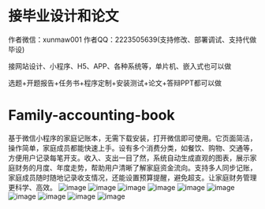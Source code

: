 # 接毕业设计和论文
作者微信：xunmaw001  作者QQ：2223505639(支持修改、部署调试、支持代做毕设)

接网站设计、小程序、H5、APP、各种系统等，单片机、嵌入式也可以做

选题+开题报告+任务书+程序定制+安装测试+论文+答辩PPT都可以做
# Family-accounting-book
基于微信小程序的家庭记账本，无需下载安装，打开微信即可使用。它页面简洁，操作简单，家庭成员都能快速上手。设有多个消费分类，如餐饮、购物、交通等，方便用户记录每笔开支。收入、支出一目了然，系统自动生成直观的图表，展示家庭财务的月度、年度走势，帮助用户清晰了解家庭资金流向。支持多人同步记账，家庭成员随时随地记录收支情况，还能设置预算提醒，避免超支。让家庭财务管理更科学、高效。
![image](https://github.com/user-attachments/assets/f702d948-3359-4282-a52e-9a4f1d8b9db1)
![image](https://github.com/user-attachments/assets/9ee7fd6d-29f5-444d-9424-fa84232f24cd)
![image](https://github.com/user-attachments/assets/c068012b-48b1-42a1-8e1f-64c44b436cd6)
![image](https://github.com/user-attachments/assets/17b27d4d-e392-4c94-ad28-404c4f8f871a)
![image](https://github.com/user-attachments/assets/31340763-4d5a-4f55-b06f-cd153a4f8d21)
![image](https://github.com/user-attachments/assets/54d90f2e-958d-4c04-844c-9f8654629253)
![image](https://github.com/user-attachments/assets/54ffa892-ace3-4bd8-b5f2-6c154c91d55d)
![image](https://github.com/user-attachments/assets/e80cc20a-6713-4b2c-8911-a5a2379b9fa7)
![image](https://github.com/user-attachments/assets/110e06a3-4f2f-4857-b0ae-834a7a42930f)
![image](https://github.com/user-attachments/assets/1ffe5321-579d-4ace-bcbf-a81bfdc75e3a)
